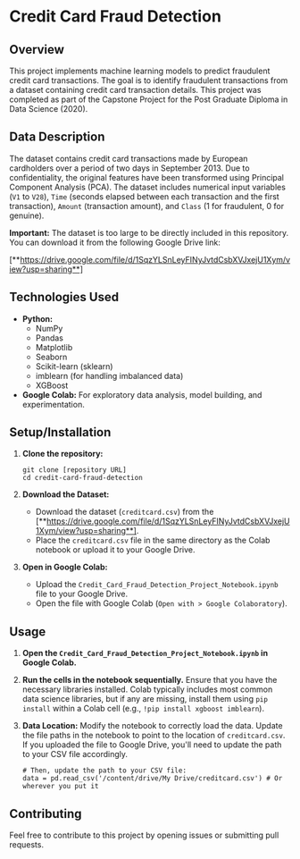 # Credit Card Fraud Detection

## Overview

This project implements machine learning models to predict fraudulent credit card transactions. The goal is to identify fraudulent transactions from a dataset containing credit card transaction details. This project was completed as part of the Capstone Project for the Post Graduate Diploma in Data Science (2020).

## Data Description

The dataset contains credit card transactions made by European cardholders over a period of two days in September 2013. Due to confidentiality, the original features have been transformed using Principal Component Analysis (PCA). The dataset includes numerical input variables (`V1` to `V28`), `Time` (seconds elapsed between each transaction and the first transaction), `Amount` (transaction amount), and `Class` (1 for fraudulent, 0 for genuine).

**Important:** The dataset is too large to be directly included in this repository. You can download it from the following Google Drive link:

[**https://drive.google.com/file/d/1SqzYLSnLeyFINyJvtdCsbXVJxejU1Xym/view?usp=sharing**]

## Technologies Used

*   **Python:**
    *   NumPy
    *   Pandas
    *   Matplotlib
    *   Seaborn
    *   Scikit-learn (sklearn)
    *   imblearn (for handling imbalanced data)
    *   XGBoost
*   **Google Colab:** For exploratory data analysis, model building, and experimentation.

## Setup/Installation

1.  **Clone the repository:**

    ```
    git clone [repository URL]
    cd credit-card-fraud-detection
    ```

2.  **Download the Dataset:**

    *   Download the dataset (`creditcard.csv`) from the [**https://drive.google.com/file/d/1SqzYLSnLeyFINyJvtdCsbXVJxejU1Xym/view?usp=sharing**].
    *   Place the `creditcard.csv` file in the same directory as the Colab notebook or upload it to your Google Drive.

3.  **Open in Google Colab:**

    *   Upload the `Credit_Card_Fraud_Detection_Project_Notebook.ipynb` file to your Google Drive.
    *   Open the file with Google Colab (`Open with > Google Colaboratory`).

## Usage

1.  **Open the `Credit_Card_Fraud_Detection_Project_Notebook.ipynb` in Google Colab.**
2.  **Run the cells in the notebook sequentially.** Ensure that you have the necessary libraries installed. Colab typically includes most common data science libraries, but if any are missing, install them using `pip install` within a Colab cell (e.g., `!pip install xgboost imblearn`).
3.  **Data Location:** Modify the notebook to correctly load the data. Update the file paths in the notebook to point to the location of `creditcard.csv`. If you uploaded the file to Google Drive, you'll need to update the path to your CSV file accordingly.

    ```
    # Then, update the path to your CSV file:
    data = pd.read_csv('/content/drive/My Drive/creditcard.csv') # Or wherever you put it
    ```

## Contributing

Feel free to contribute to this project by opening issues or submitting pull requests.
